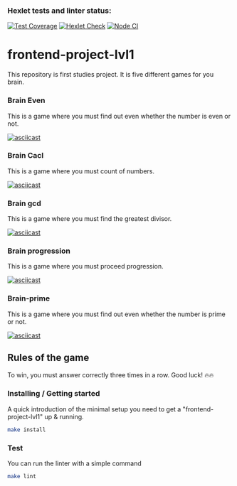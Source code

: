 ### Hexlet tests and linter status:
[![Test Coverage](https://api.codeclimate.com/v1/badges/dfc50c2d88cd46d069c1/test_coverage)](https://codeclimate.com/github/Svet-Svet/frontend-project-lvl1)
[![Hexlet Check](https://github.com/Svet-Svet/frontend-project-lvl1/workflows/hexlet-check/badge.svg)](https://github.com/Svet-Svet/frontend-project-lvl1/actions)
[![Node CI](https://github.com/Svet-Svet/frontend-project-lvl1/workflows/Node%20CI/badge.svg)](https://github.com/Svet-Svet/frontend-project-lvl1/actions)
# frontend-project-lvl1

This repository is first studies project. It is five different games for you brain.

### Brain Even

This is a game where you must find out even whether the number is even or not.

[![asciicast](https://asciinema.org/a/RmA91BpnIjHDr9xrIdT1gRGwH.svg)](https://asciinema.org/a/RmA91BpnIjHDr9xrIdT1gRGwH)

### Brain Cacl

This is a game where you must count of numbers.

[![asciicast](https://asciinema.org/a/DJuU8QhpbT0JXOKxS9h66wk4c.svg)](https://asciinema.org/a/DJuU8QhpbT0JXOKxS9h66wk4c)

### Brain gcd

This is a game where you must find the greatest divisor.

[![asciicast](https://asciinema.org/a/vVB6UcBzgPVTBsUdcAM5vy0b1.svg)](https://asciinema.org/a/vVB6UcBzgPVTBsUdcAM5vy0b1)

### Brain progression 

This is a game where you must proceed progression.

[![asciicast](https://asciinema.org/a/LkJNgbzMYJo9f8fFwNynSof5J.svg)](https://asciinema.org/a/LkJNgbzMYJo9f8fFwNynSof5J)

### Brain-prime
 
This is a game where you must find out even whether the number is prime or not.

[![asciicast](https://asciinema.org/a/nPygMosSRphdfpOpYXMVyWGfF.svg)](https://asciinema.org/a/nPygMosSRphdfpOpYXMVyWGfF)

## Rules of the game

To win, you must answer correctly three times in a row. Good luck! 🔥🔥

### Installing / Getting started

A quick introduction of the minimal setup you need to get a "frontend-project-lvl1" up & running.

```bash
make install
```

### Test

You can run the linter with a simple command

```bash
make lint
```
